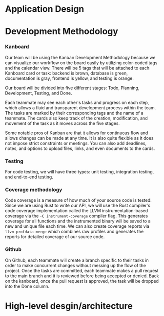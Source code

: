 # Application Design

# Development Methodology

### Kanboard
Our team will be using the Kanban Development Methodology because we can visualize our workflow on the board easily by utilizing color-coded tags and the calendar view. There will be 5 tags that will be attached to each Kanboard card or task: backend is brown, database is green, documentation is gray, frontend is yellow, and testing is orange.

Our board will be divided into five different stages: Todo, Planning, Development, Testing, and Done.

Each teammate may see each other's tasks and progress on each step, which allows a fluid and transparent development process within the team. The tasks are marked by their corresponding tags and the name of a teammate. The cards also keep track of the creation, modification, and movement of the task as it moves across the five stages.

Some notable pros of Kanban are that it allows for continuous flow and allows changes can be made at any time. It is also quite flexible as it does not impose strict constraints or meetings. You can also add deadlines, notes, and options to upload files, links, and even documents to the cards. 

### Testing
For code testing, we will have three types: unit testing, integration testing, and end-to-end testing. 

### Coverage methodology
Code coverage is a measure of how much of your source code is tested. Since we are using Rust to write our API, we will use the Rust compiler's code coverage implementation called the LLVM instrumentation-based coverage via the `-C instrument-coverage` compiler flag. This generates coverage for all functions and the instrumented binary will be saved to a new and unique file each time. We can also create coverage reports via `llvm-profdata merge` which combines raw profiles and generates the reports for detailed coverage of our source code.

### Github
On Github, each teammate will create a branch specific to their tasks in order to make concurrent changes without messing up the flow of the project. Once the tasks are committed, each teammate makes a pull request to the main branch and it is reviewed before being accepted or denied. Back on the kanboard, once the pull request is approved, the task will be dropped into the Done column. 

# High-level desgin/architecture
